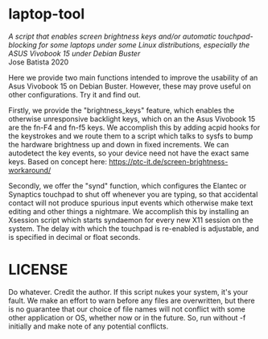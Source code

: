 laptop-tool
===========

_A script that enables screen brightness keys and/or automatic touchpad-blocking for some laptops
under some Linux distributions, especially the ASUS Vivobook 15 under Debian Buster_  
Jose Batista 2020  

Here we provide two main functions intended to improve the usability of an Asus Vivobook 15
on Debian Buster. However, these may prove useful on other configurations. Try it and find out.

Firstly, we provide the "brightness\_keys" feature, which enables the otherwise unresponsive
backlight keys, which on an the Asus Vivobook 15 are the fn-F4 and fn-f5 keys.
We accomplish this by adding acpid hooks for the keystrokes and we route them to a script
which talks to sysfs to bump the hardware brightness up and down in fixed increments.
We can autodetect the key events, so your device need not have the exact same keys.
Based on concept here: https://ptc-it.de/screen-brightness-workaround/

Secondly, we offer the "synd" function, which configures the Elantec or Synaptics touchpad
to shut off whenever you are typing, so that accidental contact will not produce spurious
input events which otherwise make text editing and other things a nightmare.
We accomplish this by installing an Xsession script which starts syndaemon for every
new X11 session on the system. The delay with which the touchpad is re-enabled is
adjustable, and is specified in decimal or float seconds.


LICENSE
=======

Do whatever. Credit the author. If this script nukes your system, it's your fault. 
We make an effort to warn before any files are overwritten, but there is no guarantee
that our choice of file names will not conflict with some other application or OS, 
whether now or in the future. So, run without -f initially and make note of any potential
conflicts.

